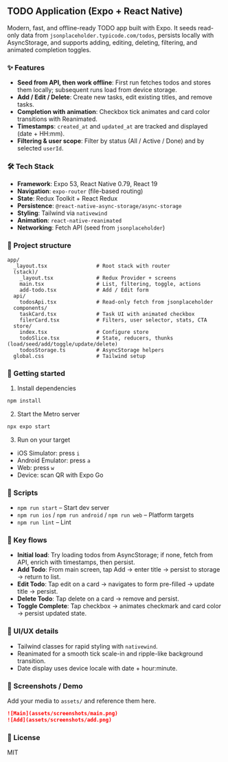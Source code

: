 ## TODO Application (Expo + React Native)

Modern, fast, and offline-ready TODO app built with Expo. It seeds read-only data from `jsonplaceholder.typicode.com/todos`, persists locally with AsyncStorage, and supports adding, editing, deleting, filtering, and animated completion toggles.

### ✨ Features
- **Seed from API, then work offline**: First run fetches todos and stores them locally; subsequent runs load from device storage.
- **Add / Edit / Delete**: Create new tasks, edit existing titles, and remove tasks.
- **Completion with animation**: Checkbox tick animates and card color transitions with Reanimated.
- **Timestamps**: `created_at` and `updated_at` are tracked and displayed (date + HH:mm).
- **Filtering & user scope**: Filter by status (All / Active / Done) and by selected `userId`.

### 🛠️ Tech Stack
- **Framework**: Expo 53, React Native 0.79, React 19
- **Navigation**: `expo-router` (file-based routing)
- **State**: Redux Toolkit + React Redux
- **Persistence**: `@react-native-async-storage/async-storage`
- **Styling**: Tailwind via `nativewind`
- **Animation**: `react-native-reanimated`
- **Networking**: Fetch API (seed from `jsonplaceholder`)

### 📁 Project structure
```text
app/
  _layout.tsx                # Root stack with router
  (stack)/
    _layout.tsx              # Redux Provider + screens
    main.tsx                 # List, filtering, toggle, actions
    add-todo.tsx             # Add / Edit form
  api/
    todosApi.tsx             # Read-only fetch from jsonplaceholder
  components/
    taskCard.tsx             # Task UI with animated checkbox
    filerCard.tsx            # Filters, user selector, stats, CTA
  store/
    index.tsx                # Configure store
    todoSlice.tsx            # State, reducers, thunks (load/seed/add/toggle/update/delete)
    todosStorage.ts          # AsyncStorage helpers
  global.css                 # Tailwind setup
```

### 🚀 Getting started
1) Install dependencies
```bash
npm install
```

2) Start the Metro server
```bash
npx expo start
```

3) Run on your target
- iOS Simulator: press `i`
- Android Emulator: press `a`
- Web: press `w`
- Device: scan QR with Expo Go

### 🔧 Scripts
- `npm run start` – Start dev server
- `npm run ios` / `npm run android` / `npm run web` – Platform targets
- `npm run lint` – Lint

### 🧭 Key flows
- **Initial load**: Try loading todos from AsyncStorage; if none, fetch from API, enrich with timestamps, then persist.
- **Add Todo**: From main screen, tap Add → enter title → persist to storage → return to list.
- **Edit Todo**: Tap edit on a card → navigates to form pre-filled → update title → persist.
- **Delete Todo**: Tap delete on a card → remove and persist.
- **Toggle Complete**: Tap checkbox → animates checkmark and card color → persist updated state.

### 🎨 UI/UX details
- Tailwind classes for rapid styling with `nativewind`.
- Reanimated for a smooth tick scale-in and ripple-like background transition.
- Date display uses device locale with date + hour:minute.

### 📸 Screenshots / Demo
Add your media to `assets/` and reference them here.

```md
![Main](assets/screenshots/main.png)
![Add](assets/screenshots/add.png)
```

### 📄 License
MIT
